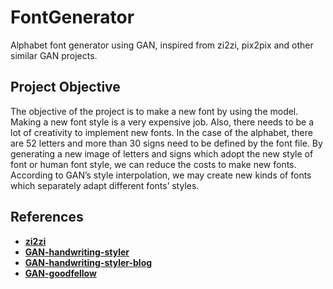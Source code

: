 # FontGenerator
Alphabet font generator using GAN, inspired from zi2zi, pix2pix and other similar GAN projects. 

## Project Objective
The objective of the project is to make a new font by using the model. Making a new font style is a very expensive job. Also, there needs to be a lot of creativity to implement new fonts. In the case of the alphabet, there are 52 letters and more than 30 signs need to be defined by the font file. By generating a new image of letters and signs which adopt the new style of font or human font style, we can reduce the costs to make new fonts. According to GAN’s style interpolation, we may create new kinds of fonts which separately adapt different fonts’ styles. 

## References
* [**zi2zi**](https://github.com/kaonashi-tyc/zi2zi/blob/master/)
* [**GAN-handwriting-styler**](https://github.com/jeina7/GAN-handwriting-styler)
* [**GAN-handwriting-styler-blog**](https://jeinalog.tistory.com/15)
* [**GAN-goodfellow**](https://arxiv.org/pdf/1406.2661.pdf)
